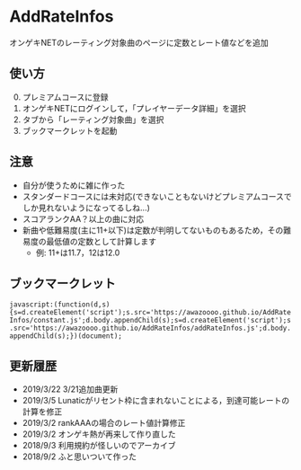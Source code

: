 # AddRateInfos
オンゲキNETのレーティング対象曲のページに定数とレート値などを追加

## 使い方
  0. プレミアムコースに登録
  1. オンゲキNETにログインして，「プレイヤーデータ詳細」を選択
  2. タブから「レーティング対象曲」を選択
  3. ブックマークレットを起動

## 注意
  * 自分が使うために雑に作った
  * スタンダードコースには未対応(できないこともないけどプレミアムコースでしか見れないようになってるしね...)
  * スコアランクAA？以上の曲に対応
  * 新曲や低難易度(主に11+以下)は定数が判明してないものもあるため，その難易度の最低値の定数として計算します
    * 例: 11+は11.7，12は12.0

## ブックマークレット
```javascript:(function(d,s){s=d.createElement('script');s.src='https://awazoooo.github.io/AddRateInfos/constant.js';d.body.appendChild(s);s=d.createElement('script');s.src='https://awazoooo.github.io/AddRateInfos/addRateInfos.js';d.body.appendChild(s);})(document);```


## 更新履歴
  * 2019/3/22 3/21追加曲更新
  * 2019/3/5  Lunaticがリセント枠に含まれないことによる，到達可能レートの計算を修正
  * 2019/3/2  rankAAAの場合のレート値計算修正
  * 2019/3/2  オンゲキ熱が再来して作り直した
  * 2018/9/3  利用規約が怪しいのでアーカイブ
  * 2018/9/2  ふと思いついて作った
